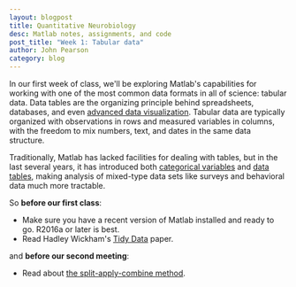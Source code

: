 ```yaml
---
layout: blogpost
title: Quantitative Neurobiology
desc: Matlab notes, assignments, and code
post_title: "Week 1: Tabular data"
author: John Pearson
category: blog
---
```


In our first week of class, we'll be exploring Matlab's capabilities for working with one of the most common data formats in all of science: tabular data. Data tables are the organizing principle behind spreadsheets, databases, and even [advanced data visualization](http://ggplot2.org/). Tabular data are typically organized with observations in rows and measured variables in columns, with the freedom to mix numbers, text, and dates in the same data structure.

Traditionally, Matlab has lacked facilities for dealing with tables, but in the last several years, it has introduced both [categorical variables](https://www.mathworks.com/help/stats/categorical-arrays.html) and [data tables](https://www.mathworks.com/help/matlab/tables.html), making analysis of mixed-type data sets like surveys and behavioral data much more tractable.

So **before our first class**:

- Make sure you have a recent version of Matlab installed and ready to go. R2016a or later is best.
- Read Hadley Wickham's [Tidy Data](https://www.jstatsoft.org/article/view/v059i10/v59i10.pdf) paper.

and **before our second meeting**:

- Read about [the split-apply-combine method](https://www.jstatsoft.org/htaccess.php?volume=40&type=i&issue=01&paper=true).
